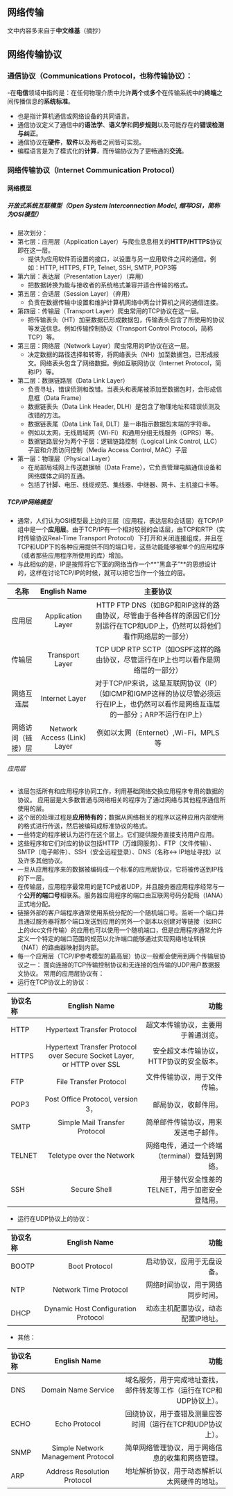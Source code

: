 ## 网络传输
文中内容多来自于**中文维基**（摘抄）

## 网络传输协议
### 通信协议（Communications Protocol，也称**传输协议**）：
-在**电信**领域中指的是：在任何物理介质中允许**两个**或**多个**在传输系统中的**终端**之间传播信息的**系统标准**。  
- 也是指计算机通信或网络设备的共同语言。
- 通信协议定义了通信中的**语法学**、**语义学**和**同步规则**以及可能存在的**错误检测与纠正**。
- 通信协议在**硬件**，**软件**以及两者之间皆可实现。
- 编程语言是为了模式化的**计算**，而传输协议为了更畅通的**交流**。

### 网络传输协议（Internet Communication Protocol）
#### 网络模型
##### 开放式系统互联模型（Open System Interconnection Model, 缩写OSI，简称为**OSI模型**）
- 层次划分：
- 第七层：应用层（Application Layer）与爬虫息息相关的**HTTP/HTTPS**协议即在这一层。
  - 提供为应用软件而设置的接口，以设置与另一应用软件之间的通信。例如：HTTP, HTTPS, FTP, Telnet, SSH, SMTP, POP3等
- 第六层：表达层（Presentation Layer）（弃用）
  - 把数据转换为能与接收者的系统格式兼容并适合传输的格式。
- 第五层：会话层（Session Layer）（弃用）
  - 负责在数据传输中设置和维护计算机网络中两台计算机之间的通信连接。
- 第四层：传输层（Transport Layer）爬虫常用的TCP协议在这一层。
  - 把传输表头（HT）加至数据已形成数据包，传输表头包含了所使用的协议等发送信息。例如传输控制协议（Transport Control Protocol，简称TCP）等。
- 第三层：网络层（Network Layer）爬虫常用的IP协议在这一层。
  - 决定数据的路径选择和转寄，将网络表头（NH）加至数据包，已形成报文。网络表头包含了网络数据。例如互联网协议（Internet Protocol，简称IP）等。
- 第二层：数据链路层（Data Link Layer）
  - 负责寻址，错误侦测和改错。当表头和表尾被添加至数据包时，会形成信息框（Data Frame）
  - 数据链表头（Data Link Header, DLH）是包含了物理地址和错误侦测及改错的方法。
  - 数据链表尾（Data Link Tail, DLT）是一串指示数据包末端的字符串。
  - 例如以太网，无线局域网（Wi-Fi）和通用分组无线服务（GPRS）等。
  - 数据链路层分为两个子层：逻辑链路控制（Logical Link Control, LLC）子层和介质访问控制（Media Access Control, MAC）子层
- 第一层：物理层（Physical Layer）
  - 在局部局域网上传送数据帧（Data Frame），它负责管理电脑通信设备和网络媒体之间的互通。
  - 包括了针脚、电压、线缆规范、集线器、中继器、网卡、主机接口卡等。
    
##### TCP/IP网络模型
- 通常，人们认为OSI模型最上边的三层（应用程，表达层和会话层）在TCP/IP组中是一个**应用层**。由于TCP/IP有一个相对较弱的会话层，由TCP和RTP（实时传输协议Real-Time Transport Protocol）下打开和关闭连接组成，并且在TCP和UDP下的各种应用提供不同的端口号，这些功能能够被单个的应用程序（或者那些应用程序所使用的库）增加。
- 与此相似的是，IP是按照将它下面的网络当作一个**“黑盒子”**的思想设计的，这样在讨论TCP/IP的时候，就可以把它当作一个独立的层。  
  
|名称|English Name|主要协议| 
|:---:|:---:|:---:|  
|应用层|Application Layer|HTTP FTP DNS（如BGP和RIP这样的路由协议，尽管由于各种各样的原因它们分别运行在TCP和UDP上，仍然可以将他们看作网络层的一部分）|  
|传输层|Transport Layer|TCP UDP RTP SCTP（如OSPF这样的路由协议，尽管运行在IP上也可以看作是网络层的一部分）|  
|网络互连层|Internet Layer|对于TCP/IP来说，这是互联网协议（IP）（如ICMP和IGMP这样的协议尽管必须运行在IP上，也仍然可以看作是网络互连层的一部分；ARP不运行在IP上）|  
|网络访问（链接）层|Network Access (Link) Layer|例如以太网（Enternet）,Wi-Fi，MPLS等|  
   
###### 应用层
- 该层包括所有和应用程序协同工作，利用基础网络交换应用程序专用的数据的协议。 应用层是大多数普通与网络相关的程序为了通过网络与其他程序通信所使用的层。
- 这个层的处理过程是**应用特有的**；数据从网络相关的程序以这种应用内部使用的格式进行传送，然后被编码成标准协议的格式。
- 一些特定的程序被认为运行在这个层上。它们提供服务直接支持用户应用。
- 这些程序和它们对应的协议包括HTTP（万维网服务）、FTP（文件传输）、SMTP（电子邮件）、SSH（安全远程登录）、DNS（名称<-> IP地址寻找）以及许多其他协议。
- 一旦从应用程序来的数据被编码成一个标准的应用层协议，它将被传送到IP栈的下一层。
- 在传输层，应用程序最常用的是TCP或者UDP，并且服务器应用程序经常与一个**公开的端口号**相联系。服务器应用程序的端口由互联网号码分配局（IANA）正式地分配。
- 链接外部的客户端程序通常使用系统分配的一个随机端口号。监听一个端口并且通过服务器将那个端口发送到应用的另外一个副本以创建对等链接（如IRC上的dcc文件传输）的应用也可以使用一个随机端口，但是应用程序通常允许定义一个特定的端口范围的规范以允许端口能够通过实现网络地址转换（NAT）的路由器映射到内部。
- 每一个应用层（TCP/IP参考模型的最高层）协议一般都会使用到两个传输层协议之一： 面向连接的TCP传输控制协议和无连接的包传输的UDP用户数据报文协议。 常用的应用层协议有：
- 运行在TCP协议上的协议：

协议名称|English Name|功能  
:---|:---:|---:  
HTTP|Hypertext Transfer Protocol|超文本传输协议，主要用于普通浏览。  
HTTPS|Hypertext Transfer Protocol over Secure Socket Layer, or HTTP over SSL|安全超文本传输协议，HTTP协议的安全版本。  
FTP|File Transfer Protocol|文件传输协议，用于文件传输。  
POP3|Post Office Protocol, version 3，|邮局协议，收邮件用。  
SMTP|Simple Mail Transfer Protocol|简单邮件传输协议，用来发送电子邮件。  
TELNET|Teletype over the Network|网络电传，通过一个终端（terminal）登陆到网络。  
SSH|Secure Shell|用于替代安全性差的TELNET，用于加密安全登陆用。  
  
- 运行在UDP协议上的协议：  
  
|协议名称|English Name|功能|
|:---|:---:|---:|
|BOOTP|Boot Protocol|启动协议，应用于无盘设备。|
|NTP|Network Time Protocol|网络时间协议，用于网络同步时间。|
|DHCP|Dynamic Host Configuration Protocol|动态主机配置协议，动态配置IP地址。|
  
- 其他：

|协议名称|English Name|功能|
|:---|:---:|---:|
|DNS|Domain Name Service|域名服务，用于完成地址查找，邮件转发等工作（运行在TCP和UDP协议上）。|
|ECHO|Echo Protocol|回绕协议，用于查错及测量应答时间（运行在TCP和UDP协议上）。|
|SNMP|Simple Network Management Protocol|简单网络管理协议，用于网络信息的收集和网络管理。|
|ARP|Address Resolution Protocol|地址解析协议，用于动态解析以太网硬件的地址。|
    
